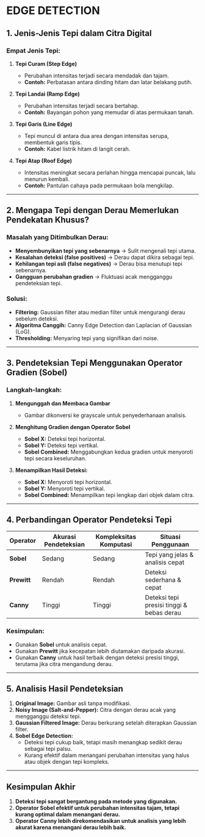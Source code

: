 # **EDGE DETECTION**
 
## **1. Jenis-Jenis Tepi dalam Citra Digital**  

### **Empat Jenis Tepi:**  
1. **Tepi Curam (Step Edge)**  
   - Perubahan intensitas terjadi secara mendadak dan tajam.  
   - **Contoh:** Perbatasan antara dinding hitam dan latar belakang putih.  

2. **Tepi Landai (Ramp Edge)**  
   - Perubahan intensitas terjadi secara bertahap.  
   - **Contoh:** Bayangan pohon yang memudar di atas permukaan tanah.  

3. **Tepi Garis (Line Edge)**  
   - Tepi muncul di antara dua area dengan intensitas serupa, membentuk garis tipis.  
   - **Contoh:** Kabel listrik hitam di langit cerah.  

4. **Tepi Atap (Roof Edge)**  
   - Intensitas meningkat secara perlahan hingga mencapai puncak, lalu menurun kembali.  
   - **Contoh:** Pantulan cahaya pada permukaan bola mengkilap.  

---

## **2. Mengapa Tepi dengan Derau Memerlukan Pendekatan Khusus?**  

### **Masalah yang Ditimbulkan Derau:**  
- **Menyembunyikan tepi yang sebenarnya** → Sulit mengenali tepi utama.  
- **Kesalahan deteksi (false positives)** → Derau dapat dikira sebagai tepi.  
- **Kehilangan tepi asli (false negatives)** → Derau bisa menutupi tepi sebenarnya.  
- **Gangguan perubahan gradien** → Fluktuasi acak mengganggu pendeteksian tepi.  

### **Solusi:**  
- **Filtering:** Gaussian filter atau median filter untuk mengurangi derau sebelum deteksi.  
- **Algoritma Canggih:** Canny Edge Detection dan Laplacian of Gaussian (LoG).  
- **Thresholding:** Menyaring tepi yang signifikan dari noise.  

---

## **3. Pendeteksian Tepi Menggunakan Operator Gradien (Sobel)**  

### **Langkah-langkah:**  
1. **Mengunggah dan Membaca Gambar**  
   - Gambar dikonversi ke grayscale untuk penyederhanaan analisis.  

2. **Menghitung Gradien dengan Operator Sobel**  
   - **Sobel X:** Deteksi tepi horizontal.  
   - **Sobel Y:** Deteksi tepi vertikal.  
   - **Sobel Combined:** Menggabungkan kedua gradien untuk menyoroti tepi secara keseluruhan.  

3. **Menampilkan Hasil Deteksi:**  
   - **Sobel X:** Menyoroti tepi horizontal.  
   - **Sobel Y:** Menyoroti tepi vertikal.  
   - **Sobel Combined:** Menampilkan tepi lengkap dari objek dalam citra.  

---

## **4. Perbandingan Operator Pendeteksi Tepi**  

| Operator | Akurasi Pendeteksian | Kompleksitas Komputasi | Situasi Penggunaan |
|----------|----------------------|------------------------|--------------------|
| **Sobel** | Sedang | Sedang | Tepi yang jelas & analisis cepat |
| **Prewitt** | Rendah | Rendah | Deteksi sederhana & cepat |
| **Canny** | Tinggi | Tinggi | Deteksi tepi presisi tinggi & bebas derau |

### **Kesimpulan:**  
- Gunakan **Sobel** untuk analisis cepat.  
- Gunakan **Prewitt** jika kecepatan lebih diutamakan daripada akurasi.  
- Gunakan **Canny** untuk hasil terbaik dengan deteksi presisi tinggi, terutama jika citra mengandung derau.  

---

## **5. Analisis Hasil Pendeteksian**  

1. **Original Image:** Gambar asli tanpa modifikasi.  
2. **Noisy Image (Salt-and-Pepper):** Citra dengan derau acak yang mengganggu deteksi tepi.  
3. **Gaussian Filtered Image:** Derau berkurang setelah diterapkan Gaussian filter.  
4. **Sobel Edge Detection:**  
   - Deteksi tepi cukup baik, tetapi masih menangkap sedikit derau sebagai tepi palsu.  
   - Kurang efektif dalam menangani perubahan intensitas yang halus atau objek dengan tepi kompleks.  

---

## **Kesimpulan Akhir**  
1. **Deteksi tepi sangat bergantung pada metode yang digunakan.**  
2. **Operator Sobel efektif untuk perubahan intensitas tajam, tetapi kurang optimal dalam menangani derau.**  
3. **Operator Canny lebih direkomendasikan untuk analisis yang lebih akurat karena menangani derau lebih baik.**  
